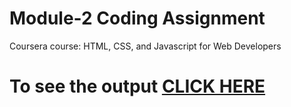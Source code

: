 

# Module-2 Coding Assignment

Coursera course: HTML, CSS, and Javascript for Web Developers

# To see the output [CLICK HERE](https://tobi-ik.github.io/Solutions-HTML-CSS-Javascript/Assignments/module-2/)

